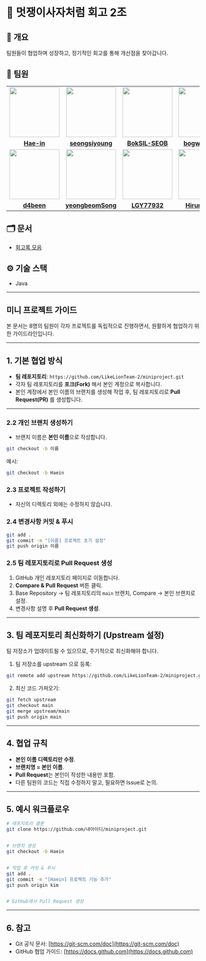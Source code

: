 # 🚀 멋쟁이사자처럼 회고 2조

## 📌 개요

팀원들이 협업하며 성장하고, 정기적인 회고를 통해 개선점을 찾아갑니다.

## 👥 팀원

<table>
    <tr>
        <td align="center"><a href="https://github.com/Hae-in"><img src="https://avatars.githubusercontent.com/Hae-in" width="130px;" height="130px" alt=""></a></td>
        <td align="center"><a href="https://github.com/seongsiyoung"><img src="https://avatars.githubusercontent.com/seongsiyoung" width="130px;" height="130px" alt=""></a></td>
        <td align="center"><a href="https://github.com/BokSIL-SEOB"><img src="https://avatars.githubusercontent.com/BokSIL-SEOB" width="130px;" height="130px" alt=""></a></td>
        <td align="center"><a href="https://github.com/bogwang159"><img src="https://avatars.githubusercontent.com/bogwang159" width="130px;" height="130px" alt=""></a></td>
    </tr>
    <tr>
        <td align="center"><a href="https://github.com/Hae-in"><b>Hae-in</b></a></td>
        <td align="center"><a href="https://https://github.com/seongsiyoung"><b>seongsiyoung</b></a></td>
        <td align="center"><a href="https://github.com/BokSIL-SEOB"><b>BokSIL-SEOB</b></a></td>
        <td align="center"><a href="https://github.com/bogwang159"><b>bogwang159</b></a></td>
    </tr>
    <tr>
        <td align="center"><a href="https://github.com/d4been"><img src="https://avatars.githubusercontent.com/d4been" width="130px;" height="130px" alt=""></a></td>
        <td align="center"><a href="https://github.com/yeongbeomSong"><img src="https://avatars.githubusercontent.com/yeongbeomSong" width="130px;" height="130px" alt=""></a></td>
        <td align="center"><a href="https://github.com/LGY77932"><img src="https://avatars.githubusercontent.com/LGY77932" width="130px;" height="130px" alt=""></a></td>
        <td align="center"><a href="https://github.com/Hirundo537"><img src="https://avatars.githubusercontent.com/Hirundo537" width="130px;" height="130px" alt=""></a></td>
    </tr>
    <tr>
        <td align="center"><a href="https://github.com/d4been-in"><b>d4been</b></a></td>
        <td align="center"><a href="https://https://github.com/yeongbeomSong"><b>yeongbeomSong</b></a></td>
        <td align="center"><a href="https://github.com/LGY77932"><b>LGY77932</b></a></td>
        <td align="center"><a href="https://github.com/Hirundo537"><b>Hirundo537</b></a></td>
    </tr>
</table>

## 🗂️ 문서

- [회고록 모음](./docs/retrospective)

## ⚙️ 기술 스택

- Java

---

## 미니 프로젝트 가이드

본 문서는 8명의 팀원이 각자 프로젝트를 독립적으로 진행하면서, 원활하게 협업하기 위한 가이드라인입니다.

---


## 1. 기본 협업 방식
- **팀 레포지토리**: `https://github.com/LikeLionTeam-2/miniproject.git`
- 각자 팀 레포지토리를 **포크(Fork)** 해서 본인 계정으로 복사합니다.
- 본인 계정에서 본인 이름의 브랜치를 생성해 작업 후, 팀 레포지토리로 **Pull Request(PR)** 를 생성합니다.


---

### 2.2 개인 브랜치 생성하기
- 브랜치 이름은 **본인 이름**으로 작성합니다.
```bash
git checkout -b 이름
```


예시:
```bash
git checkout -b Haein
```

### 2.3 프로젝트 작성하기
- 자신의 디렉토리 외에는 수정하지 않습니다.


### 2.4 변경사항 커밋 & 푸시
```bash
git add .
git commit -m "[이름] 프로젝트 초기 설정"
git push origin 이름
```

### 2.5 팀 레포지토리로 Pull Request 생성
1. GitHub 개인 레포지토리 페이지로 이동합니다.
2. **Compare & Pull Request** 버튼 클릭.
3. Base Repository → 팀 레포지토리의 `main` 브랜치, Compare → 본인 브랜치로 설정.
4. 변경사항 설명 후 **Pull Request 생성**.


---


## 3. 팀 레포지토리 최신화하기 (Upstream 설정)
팀 저장소가 업데이트될 수 있으므로, 주기적으로 최신화해야 합니다.


1. 팀 저장소를 upstream 으로 등록:
```bash
git remote add upstream https://github.com/LikeLionTeam-2/miniproject.git
```


2. 최신 코드 가져오기:
```bash
git fetch upstream
git checkout main
git merge upstream/main
git push origin main
```


---


## 4. 협업 규칙
- **본인 이름 디렉토리만 수정**.
- **브랜치명 = 본인 이름**.
- **Pull Request**는 본인이 작성한 내용만 포함.
- 다른 팀원의 코드는 직접 수정하지 말고, 필요하면 Issue로 논의.


---


## 5. 예시 워크플로우
```bash
# 레포지토리 클론
git clone https://github.com/내아이디/miniproject.git


# 브랜치 생성
git checkout -b Haein


# 작업 후 커밋 & 푸시
git add .
git commit -m "[Haein] 프로젝트 기능 추가"
git push origin kim


# GitHub에서 Pull Request 생성
```


---


## 6. 참고
- Git 공식 문서: [https://git-scm.com/doc](https://git-scm.com/doc)
- GitHub 협업 가이드: [https://docs.github.com](https://docs.github.com)